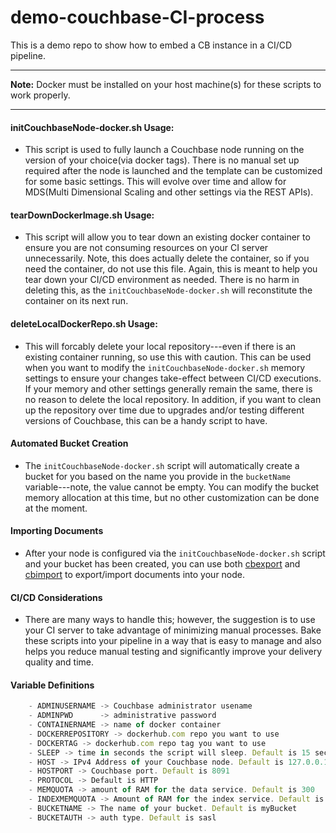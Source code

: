 # demo-couchbase-CI-process
This is a demo repo to show how to embed a CB instance in a CI/CD pipeline.

---  

**Note:** Docker must be installed on your host machine(s) for these scripts to work properly.

---

#### initCouchbaseNode-docker.sh Usage:
  - This script is used to fully launch a Couchbase node running on the version of your choice(via docker tags). There is no manual set up required after the node is launched and the template can be customized for some basic settings. This will evolve over time and allow for MDS(Multi Dimensional Scaling and other settings via the REST APIs).


#### tearDownDockerImage.sh Usage:
  - This script will allow you to tear down an existing docker container to ensure you are not consuming resources on your CI server unnecessarily. Note, this does actually delete the container, so if you need the container, do not use this file. Again, this is meant to help you tear down your CI/CD environment as needed. There is no harm in deleting this, as the ```initCouchbaseNode-docker.sh``` will reconstitute the container on its next run.
#### deleteLocalDockerRepo.sh Usage:
  - This will forcably delete your local repository---even if there is an existing container running, so use this with caution. This can be used when you want to modify the ```initCouchbaseNode-docker.sh``` memory settings to ensure your changes take-effect between CI/CD executions. If your memory and other settings generally remain the same, there is no reason to delete the local repository. In addition, if you want to clean up the repository over time due to upgrades and/or testing different versions of Couchbase, this can be a handy script to have.
#### Automated Bucket Creation
  - The ```initCouchbaseNode-docker.sh``` script will automatically create a bucket for you based on the name you provide in the ```bucketName``` variable---note, the value cannot be empty. You can modify the bucket memory allocation at this time, but no other customization can be done at the moment.
#### Importing Documents
  - After your node is configured via the ```initCouchbaseNode-docker.sh``` script and your bucket has been created, you can use both [cbexport](https://docs.couchbase.com/server/6.5/tools/cbexport-json.html) and [cbimport](https://docs.couchbase.com/server/6.5/tools/cbimport-json.html) to export/import documents into your node.
#### CI/CD Considerations
  - There are many ways to handle this; however, the suggestion is to use your CI server to take advantage of minimizing manual processes. Bake these scripts into your pipeline in a way that is easy to manage and also helps you reduce manual testing and significantly improve your delivery quality and time.

#### Variable Definitions
  ```javascript
      - ADMINUSERNAME -> Couchbase administrator usename
      - ADMINPWD      -> administrative password
      - CONTAINERNAME -> name of docker container
      - DOCKERREPOSITORY -> dockerhub.com repo you want to use
      - DOCKERTAG -> dockerhub.com repo tag you want to use
      - SLEEP -> time in seconds the script will sleep. Default is 15 seconds
      - HOST -> IPv4 Address of your Couchbase node. Default is 127.0.0.1
      - HOSTPORT -> Couchbase port. Default is 8091
      - PROTOCOL -> Default is HTTP
      - MEMQUOTA -> amount of RAM for the data service. Default is 300
      - INDEXMEMQUOTA -> Amount of RAM for the index service. Default is 600
      - BUCKETNAME -> The name of your bucket. Default is myBucket
      - BUCKETAUTH -> auth type. Default is sasl
  ```
